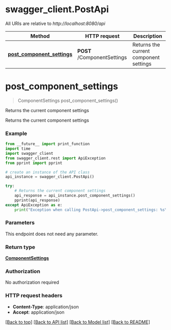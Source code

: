 # swagger_client.PostApi

All URIs are relative to *http://localhost:8080/api*

Method | HTTP request | Description
------------- | ------------- | -------------
[**post_component_settings**](PostApi.md#post_component_settings) | **POST** /ComponentSettings | Returns the current component settings


# **post_component_settings**
> ComponentSettings post_component_settings()

Returns the current component settings

Returns the current component settings

### Example
```python
from __future__ import print_function
import time
import swagger_client
from swagger_client.rest import ApiException
from pprint import pprint

# create an instance of the API class
api_instance = swagger_client.PostApi()

try:
    # Returns the current component settings
    api_response = api_instance.post_component_settings()
    pprint(api_response)
except ApiException as e:
    print("Exception when calling PostApi->post_component_settings: %s\n" % e)
```

### Parameters
This endpoint does not need any parameter.

### Return type

[**ComponentSettings**](ComponentSettings.md)

### Authorization

No authorization required

### HTTP request headers

 - **Content-Type**: application/json
 - **Accept**: application/json

[[Back to top]](#) [[Back to API list]](../README.md#documentation-for-api-endpoints) [[Back to Model list]](../README.md#documentation-for-models) [[Back to README]](../README.md)

